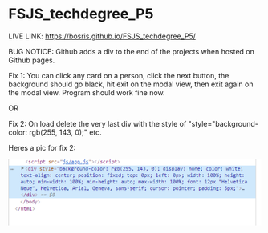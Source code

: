 # FSJS_techdegree_P5
LIVE LINK: https://bosris.github.io/FSJS_techdegree_P5/

BUG NOTICE: Github adds a div to the end of the projects when hosted on Github pages. 

Fix 1: You can click any card on a person, click the next button, the background should go black, hit exit on the modal view, then exit again on the modal view. Program should work fine now.

OR 

Fix 2: On load delete the very last div with the style of "style="background-color: rgb(255, 143, 0);" etc. 


Heres a pic for fix 2: 


![Screenshot](bugfix2.png)
